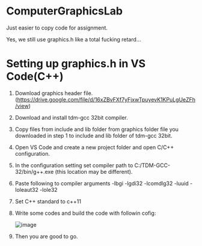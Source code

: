 # ComputerGraphicsLab
Just easier to copy code for assignment.

Yes, we still use graphics.h like a total fucking retard...

# Setting up graphics.h in VS Code(C++)

1. Download graphics header file. (https://drive.google.com/file/d/16xZBvFXf7yFjxwTpuyevK1KPuLgUeZFh/view)
2. Download and install tdm-gcc 32bit compiler.
3. Copy files from include and lib folder from graphics folder file you downloaded in step 1 to include and lib folder of tdm-gcc 32bit.
4. Open VS Code and create a new project folder and open C/C++ configuration.
5. In the configuration setting set compiler path to C:/TDM-GCC-32/bin/g++.exe (this location may be different).
6. Paste following to compiler arguments -lbgi 
-lgdi32 
-lcomdlg32 
-luuid 
-loleaut32 
-lole32
7. Set C++ standard to c++11
8. Write some codes and build the code with followin cofig: 

      ![image](https://user-images.githubusercontent.com/55276059/152299456-2e5d2717-3530-4102-a84a-380ccaf49fe3.png)
      
9. Then you are good to go.

